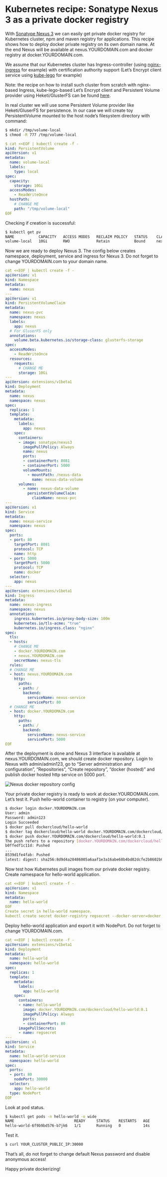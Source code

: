 # Kubernetes recipe: Sonatype Nexus 3 as a private docker registry

With [Sonatype Nexus 3](http://www.sonatype.org/nexus/) we can easily get private docker registry for Kubernetes cluster, npm and maven registry for applications. This recipe shows how to deploy docker private registry on its own domain name. At the end Nexus will be available at nexus.YOURDOMAIN.com and docker registry at docker.YOURDOMAIN.com.

We assume that our Kubernetes cluster has Ingress-controller (using [nginx-ingress](https://github.com/kubernetes/ingress-nginx) for example) with certification authority support (Let’s Encrypt client service using [kube-lego](https://github.com/jetstack/kube-lego) for example)

Note: the recipe on how to install such cluster from scratch with nginx-based Ingress, kube-lego-based Let’s Encrypt client and Persistent Volume provider using Heketi/GlusterFS can be found [here](https://github.com/olegsmetanin/recipes/blob/master/recipes/2017-11-18-kubernetes-recipe-kubernetes-glusterfs-nginx-ingres-kube-lego-on-scaleway.md).

In real cluster we will use some Persistent Volume provider like Heketi/GluserFS for persistence. In our case we will create toy PersistentVolume mounted to the host node’s filesystem directory with command:

```bash
$ mkdir /tmp/volume-local
$ chmod -R 777 /tmp/volume-local
```

```yaml
$ cat <<EOF | kubectl create -f -
kind: PersistentVolume
apiVersion: v1
metadata:
  name: volume-local
  labels:
    type: local
spec:
  capacity:
    storage: 10Gi
  accessModes:
    - ReadWriteOnce
  hostPath:
    # CHANGE ME
    path: "/tmp/volume-local"
EOF
```

Сheсking if creation is successful:

```bash
$ kubectl get pv
NAME           CAPACITY   ACCESS MODES   RECLAIM POLICY   STATUS    CLAIM             STORAGECLASS   REASON    AGE
volume-local   10Gi       RWO            Retain           Bound     nexus/nexus-pvc                            28m
```

Now we are ready to deploy Nexus 3. The config below creates namespace, deployment, service and ingress for Nexus 3. Do not forget to change YOURDOMAIN.com to your domain name.

```yaml
cat <<EOF | kubectl create -f -
apiVersion: v1
kind: Namespace
metadata:
  name: nexus
---
apiVersion: v1
kind: PersistentVolumeClaim
metadata:
  name: nexus-pvc
  namespace: nexus
  labels:
    app: nexus
  # For GluserFS only
  annotations:
    volume.beta.kubernetes.io/storage-class: glusterfs-storage
spec:
  accessModes:
    - ReadWriteOnce
  resources:
    requests:
      # CHANGE ME
      storage: 10Gi
---
apiVersion: extensions/v1beta1
kind: Deployment
metadata:
  name: nexus
  namespace: nexus
spec:
  replicas: 1
  template:
    metadata:
      labels:
        app: nexus
    spec:
      containers:
      - image: sonatype/nexus3
        imagePullPolicy: Always
        name: nexus
        ports:
        - containerPort: 8081
        - containerPort: 5000
        volumeMounts:
          - mountPath: /nexus-data
            name: nexus-data-volume
      volumes:
        - name: nexus-data-volume
          persistentVolumeClaim:
            claimName: nexus-pvc
---
apiVersion: v1
kind: Service
metadata:
  name: nexus-service
  namespace: nexus
spec:
  ports:
  - port: 80
    targetPort: 8081
    protocol: TCP
    name: http
  - port: 5000
    targetPort: 5000
    protocol: TCP
    name: docker
  selector:
    app: nexus
---
apiVersion: extensions/v1beta1
kind: Ingress
metadata:
  name: nexus-ingress
  namespace: nexus
  annotations:
    ingress.kubernetes.io/proxy-body-size: 100m
    kubernetes.io/tls-acme: "true"
    kubernetes.io/ingress.class: "nginx"
spec:
  tls:
  - hosts:
    # CHANGE ME
    - docker.YOURDOMAIN.com
    - nexus.YOURDOMAIN.com
    secretName: nexus-tls
  rules:
  # CHANGE ME
  - host: nexus.YOURDOMAIN.com
    http:
      paths:
      - path: /
        backend:
          serviceName: nexus-service
          servicePort: 80
  # CHANGE ME
  - host: docker.YOURDOMAIN.com
    http:
      paths:
      - path: /
        backend:
          serviceName: nexus-service
          servicePort: 5000
EOF
```

After the deployment is done and Nexus 3 interface is available at nexus.YOURDOMAIN.com, we should create docker repository. Login to Nexus with admin/admin123, go to “Server administration and configuration”, “Repositories”, “Create repository”, “docker (hosted)” and publish docker hosted http service on 5000 port.

![Nexus docker repository config](2017-11-04-kubernetes-recipe-sonatype-nexus-3-as-private-docker-registry/nexus_interface.png)

Your private docker registry is ready to work at docker.YOURDOMAIN.com.
Let’s test it. Push hello-world container to registry (on your computer).

```bash
$ docker login docker.YOURDOMAIN.com
User: admin
Password: admin123
Login Succeeded
$ docker pull dockercloud/hello-world
$ docker tag dockercloud/hello-world docker.YOURDOMAIN.com/dockercloud/hello-world:0.1
$ docker push docker.YOURDOMAIN.com/dockercloud/hello-world:0.1
The push refers to a repository [docker.YOURDOMAIN.com/dockercloud/hello-world:0.1]
b0ffedf1c11d: Pushed
...
8539d1fe4fab: Pushed
latest: digest: sha256:8d9d4a28486005a6aaf1e3a16abe68b4bd82dcfe2b8602b00bee3744099fc578 size: 1570
```

Now test how Kubernetes pull images from our private docker registry. Create namespace for hello-world application.

```yaml
cat <<EOF | kubectl create -f -
apiVersion: v1
kind: Namespace
metadata:
  name: hello-world
EOF
Create secret in hello-world namespace.
kubectl create secret docker-registry regsecret --docker-server=docker.YOURDOMAIN.com --docker-username=admin --docker-password=admin123 --docker-email=<your-email> --namespace hello-world
```

Deploy hello-world application and export it with NodePort. Do not forget to change YOURDOMAIN.com.

```yaml
cat <<EOF | kubectl create -f -
apiVersion: extensions/v1beta1
kind: Deployment
metadata:
  name: hello-world
  namespace: hello-world
spec:
  replicas: 1
  template:
    metadata:
      labels:
        app: hello-world
    spec:
      containers:
      - name: hello-world
        image: docker.YOURDOMAIN.com/dockercloud/hello-world:0.1
        imagePullPolicy: Always
        ports:
        - containerPort: 80
      imagePullSecrets:
      - name: regsecret
---
apiVersion: v1
kind: Service
metadata:
  name: hello-world-service
  namespace: hello-world
spec:
  ports:
  - port: 80
    nodePort: 30000
  selector:
    app: hello-world
  type: NodePort
EOF
```

Look at pod status.

```bash
$ kubectl get pods -n hello-world -o wide
NAME                           READY     STATUS    RESTARTS   AGE       IP              NODE
hello-world-6f9b9bd576-b7jk6   1/1       Running   0          14s       10.233.65.102   node01
```

Test it.

```bash
$ curl YOUR_CLUSTER_PUBLIC_IP:30000

```

That’s all, do not forget to change default Nexus password and disable anonymous access!

Happy private dockerizing!
